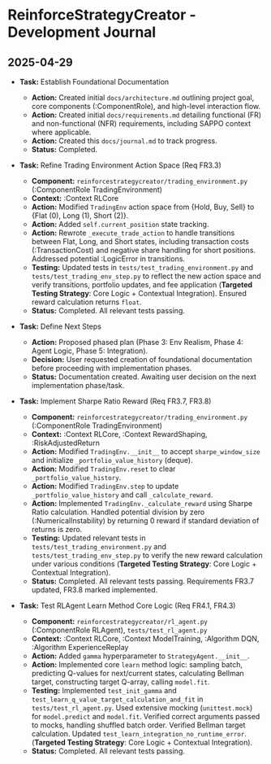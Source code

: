 # ReinforceStrategyCreator - Development Journal

## 2025-04-29

*   **Task:** Establish Foundational Documentation
    *   **Action:** Created initial `docs/architecture.md` outlining project goal, core components (:ComponentRole), and high-level interaction flow.
    *   **Action:** Created initial `docs/requirements.md` detailing functional (FR) and non-functional (NFR) requirements, including SAPPO context where applicable.
    *   **Action:** Created this `docs/journal.md` to track progress.
    *   **Status:** Completed.

*   **Task:** Refine Trading Environment Action Space (Req FR3.3)
    *   **Component:** `reinforcestrategycreator/trading_environment.py` (:ComponentRole TradingEnvironment)
    *   **Context:** :Context RLCore
    *   **Action:** Modified `TradingEnv` action space from {Hold, Buy, Sell} to {Flat (0), Long (1), Short (2)}.
    *   **Action:** Added `self.current_position` state tracking.
    *   **Action:** Rewrote `_execute_trade_action` to handle transitions between Flat, Long, and Short states, including transaction costs (:TransactionCost) and negative share handling for short positions. Addressed potential :LogicError in transitions.
    *   **Testing:** Updated tests in `tests/test_trading_environment.py` and `tests/test_trading_env_step.py` to reflect the new action space and verify transitions, portfolio updates, and fee application (**Targeted Testing Strategy**: Core Logic + Contextual Integration). Ensured reward calculation returns `float`.
    *   **Status:** Completed. All relevant tests passing.

*   **Task:** Define Next Steps
    *   **Action:** Proposed phased plan (Phase 3: Env Realism, Phase 4: Agent Logic, Phase 5: Integration).
    *   **Decision:** User requested creation of foundational documentation before proceeding with implementation phases.
    *   **Status:** Documentation created. Awaiting user decision on the next implementation phase/task.
*   **Task:** Implement Sharpe Ratio Reward (Req FR3.7, FR3.8)
    *   **Component:** `reinforcestrategycreator/trading_environment.py` (:ComponentRole TradingEnvironment)
    *   **Context:** :Context RLCore, :Context RewardShaping, :RiskAdjustedReturn
    *   **Action:** Modified `TradingEnv.__init__` to accept `sharpe_window_size` and initialize `_portfolio_value_history` (deque).
    *   **Action:** Modified `TradingEnv.reset` to clear `_portfolio_value_history`.
    *   **Action:** Modified `TradingEnv.step` to update `_portfolio_value_history` and call `_calculate_reward`.
    *   **Action:** Implemented `TradingEnv._calculate_reward` using Sharpe Ratio calculation. Handled potential division by zero (:NumericalInstability) by returning 0 reward if standard deviation of returns is zero.
    *   **Testing:** Updated relevant tests in `tests/test_trading_environment.py` and `tests/test_trading_env_step.py` to verify the new reward calculation under various conditions (**Targeted Testing Strategy**: Core Logic + Contextual Integration).
    *   **Status:** Completed. All relevant tests passing. Requirements FR3.7 updated, FR3.8 marked implemented.
*   **Task:** Test RLAgent Learn Method Core Logic (Req FR4.1, FR4.3)
    *   **Component:** `reinforcestrategycreator/rl_agent.py` (:ComponentRole RLAgent), `tests/test_rl_agent.py`
    *   **Context:** :Context RLCore, :Context ModelTraining, :Algorithm DQN, :Algorithm ExperienceReplay
    *   **Action:** Added `gamma` hyperparameter to `StrategyAgent.__init__`.
    *   **Action:** Implemented core `learn` method logic: sampling batch, predicting Q-values for next/current states, calculating Bellman target, constructing target Q-array, calling `model.fit`.
    *   **Testing:** Implemented `test_init_gamma` and `test_learn_q_value_target_calculation_and_fit` in `tests/test_rl_agent.py`. Used extensive mocking (`unittest.mock`) for `model.predict` and `model.fit`. Verified correct arguments passed to mocks, handling shuffled batch order. Verified Bellman target calculation. Updated `test_learn_integration_no_runtime_error`. (**Targeted Testing Strategy**: Core Logic + Contextual Integration).
    *   **Status:** Completed. All relevant tests passing.